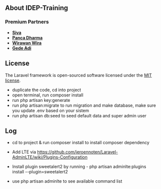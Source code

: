 ## About IDEP-Training

### Premium Partners

- **[Siva](https://www.instagram.com/agus.maharta/)**
- **[Panca Dharma](https://www.instagram.com/panca_dharma/)**
- **[Wirawan Wira](https://www.instagram.com/wirawan.wira/)**
- **[Gede Adi](https://www.instagram.com/gedeadisurya)**

## License

The Laravel framework is open-sourced software licensed under the [MIT license](https://opensource.org/licenses/MIT).
 
- duplicate the code, cd into project
- open terminal, run composer install
- run php artisan key:generate
- run php artisan:migrate to run migration and make database, make sure you update .env based on your sistem
- run php artisan db:seed to seed default data and super admin user



## Log

- cd to project & run composer install to install composer dependency

- Add LTE via https://github.com/jeroennoten/Laravel-AdminLTE/wiki/Plugins-Configuration
- Install plugin sweetalert2 by running -  php artisan adminlte:plugins install --plugin=sweetalert2
- use php artisan adminlte to see available command list    
